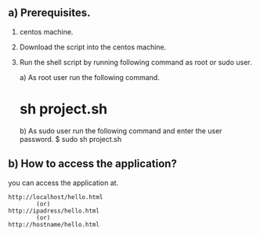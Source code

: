 a) Prerequisites.
------------------

1) centos machine.
2) Download the script into the centos machine.
3) Run the shell script by running following command as root or sudo user.
   
   a) As root user run the following command. 
    # sh project.sh
   
   b) As sudo user run the following command and enter the user password.
    $ sudo sh project.sh
  
b) How to access the application?
----------------------------------

you can access the application at.

    http://localhost/hello.html
            (or)
    http://ipadress/hello.html
            (or)
    http://hostname/hello.html
